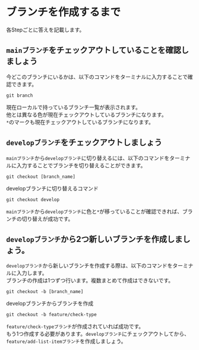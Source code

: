 # ブランチを作成するまで

各Stepごとに答えを記載します。

## `mainブランチ`をチェックアウトしていることを確認しましょう

今どこのブランチにいるかは、以下のコマンドをターミナルに入力することで確認できます。

```
git branch
```

現在ローカルで持っているブランチ一覧が表示されます。  
他とは異なる色が現在チェックアウトしているブランチになります。  
`*`のマークも現在チェックアウトしているブランチになります。

## `developブランチ`をチェックアウトしましょう

`mainブランチ`から`developブランチ`に切り替えるには、以下のコマンドをターミナルに入力することでブランチを切り替えることができます。

```
git checkout [branch_name]
```

developブランチに切り替えるコマンド

```
git checkout develop
```

`mainブランチ`から`developブランチ`に色と`*`が移っていることが確認できれば、ブランチの切り替えが成功です。

## `developブランチ`から2つ新しいブランチを作成しましょう。  

`developブランチ`から新しいブランチを作成する際は、以下のコマンドをターミナルに入力します。  
ブランチの作成は1つずつ行います。複数まとめて作成はできないです。

```
git checkout -b [branch_name]
```

developブランチからブランチを作成

```
git checkout -b feature/check-type
```

`feature/check-typeブランチ`が作成されていれば成功です。  
もう1つ作成する必要があります。`developブランチ`にチェックアウトしてから、`feature/add-list-itemブランチ`を作成しましょう。
